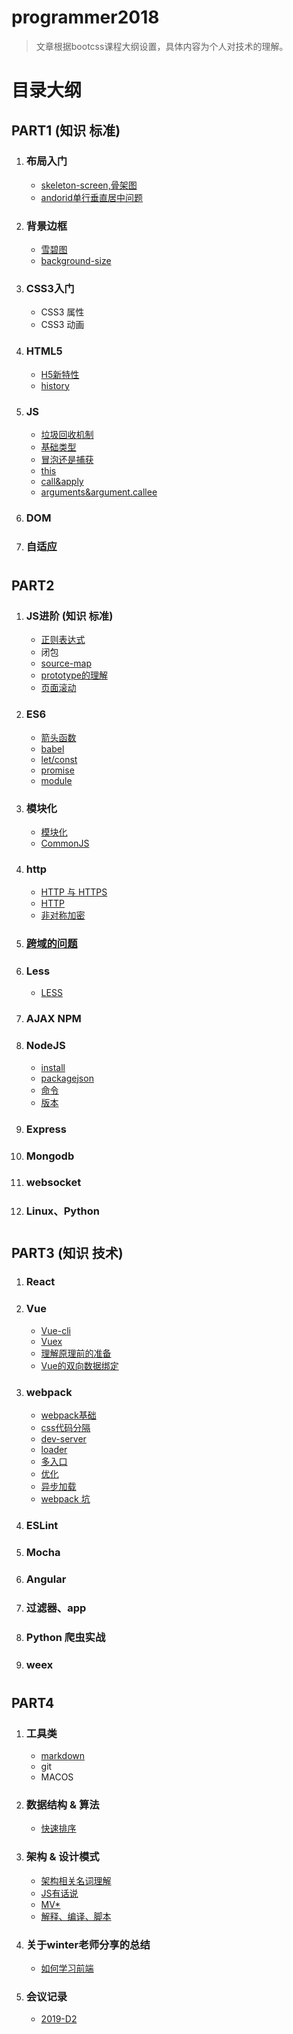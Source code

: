 # programmer2018
 
 > 文章根据bootcss课程大纲设置，具体内容为个人对技术的理解。
 
 # 目录大纲
## PART1 (知识 标准)

1. ### 布局入门
    - [skeleton-screen,骨架图](./PART1/布局入门/skeleton-screen-loading的实现.md)
    - [andorid单行垂直居中问题](./PART1/布局入门/andorid单行垂直居中问题.md)

1. ### 背景边框
    - [雪碧图](./PART1/background-border/sprite.md)
    - [background-size](./PART1/background-border/background)

1. ### CSS3入门
    - CSS3 属性
    - CSS3 动画

1. ### HTML5
    - [H5新特性](./PART1/HTML5/HTML5新特性.md)
    - [history](./PART1/HTML5/history.md)

1. ### JS
    - [垃圾回收机制](./PART1/JS基础/垃圾回收机制.md)
    - [基础类型](./PART1/JS基础/基础类型.md)
    - [冒泡还是捕获](./PART1/JS基础/冒泡还是捕获.md)
    - [this](./PART1/JS基础/this.md)
    - [call&apply](./PART1/JS基础/call&apply.md)
    - [arguments&argument.callee](./PART1/JS基础/arguments.md)
1. ### DOM

1. ### 自适应
# 

## PART2

1. ### JS进阶 (知识 标准)
    - [正则表达式](./PART2/JS进阶/正则表达式.md)
    - 闭包
    - [source-map](./PART2/JS进阶/source-map.md)
    - [prototype的理解](./PART2/JS进阶/prototype.md)
    - [页面滚动](./PART2/JS进阶/scroll.md)
1. ### ES6 
    - [箭头函数](./PART2/ES6/arrow-fun.md)
    - [babel](./PART2/ES6/babel.md)
    - [let/const](./PART2/ES6/let-const.md)
    - [promise](./PART2/ES6/promise.md)
    - [module](./PART2/ES6/module1-import-export.md)

1. ### 模块化
    - [模块化](./PART2/JS进阶/模块化/模块化.md)
    - [CommonJS](./PART2/JS进阶/模块化/CommonJS.md)

1. ###  http
    - [HTTP 与 HTTPS](./PART2/HTTP/http&https.md)
    - [HTTP](./PART2/HTTP/http.md)
    - [非对称加密](./PART2/HTTP/https.md)
1. ### [跨域的问题](./PART2/cross-origin.md) 

1. ### Less
    - [LESS](./PART2/Less/LESS.md)

1. ### AJAX NPM
1. ### NodeJS
    - [install](./PART2/NPM&nodeJs/install.md)
    - [packagejson](./PART2/NPM&nodeJs/packagejson.md)
    - [命令](./PART2/NPM&nodeJs/命令.md)
    - [版本](./PART2/NPM&nodeJs/版本.md)
1. ### Express

1. ### Mongodb

1. ### websocket

1. ### Linux、Python
# 

## PART3 (知识 技术)

1. ### React

1. ### Vue
    - [Vue-cli](./PART3/Vue/vue-cli.md)
    - [Vuex](./PART3/Vue/Vuex.md)
    - [理解原理前的准备](./PART3/Vue/vue原理/vue原理中的几个api.md)
    - [Vue的双向数据绑定](./PART3/Vue/vue原理/vue-concept.md)

1. ### webpack
    - [webpack基础](./PART3/webpack/webpack.md)
    - [css代码分隔](./PART3/webpack/webpack-cssfile-config.md)
    - [dev-server](./PART3/webpack/webpack-dev-server.md)
    - [loader](./PART3/webpack/webpack-loader.md)
    - [多入口](./PART3/webpack/webpack-multi-entry.md)
    - [优化](./PART3/webpack/webpack-optimize.md)
    - [异步加载](./PART3/webpack/webpack-vue-lazyload.md)
    - [webpack 坑](./PART3/webpack/webpack指北.md)
1. ### ESLint
1. ### Mocha

1. ### Angular

1. ### 过滤器、app


1. ### Python 爬虫实战

1. ### weex
#

## PART4 

1. ### 工具类
    - [markdown](./PART4/工具类/markdown教程.md)
    - git
    - MACOS

2. ### 数据结构 & 算法
    - [快速排序](./PART4/算法/快速排序.md)

1. ### 架构 & 设计模式
    - [架构相关名词理解](./PART4/架构相关/架构相关名词.md)
    - [JS有话说](./PART4/架构相关/JS有话要说.md)
    - [MV*](./PART4/架构相关/mvvm&mvc.md)
    - [解释、编译、脚本](./PART4/架构相关/编译型语言_解释性语言_脚本语言.md)

1. ### 关于winter老师分享的总结
    - [如何学习前端](./PART4/关于winter老师分享的总结/前端应该怎么学.md)

2. ### 会议记录
    - [2019-D2](./PART4/2019-D2.md)




